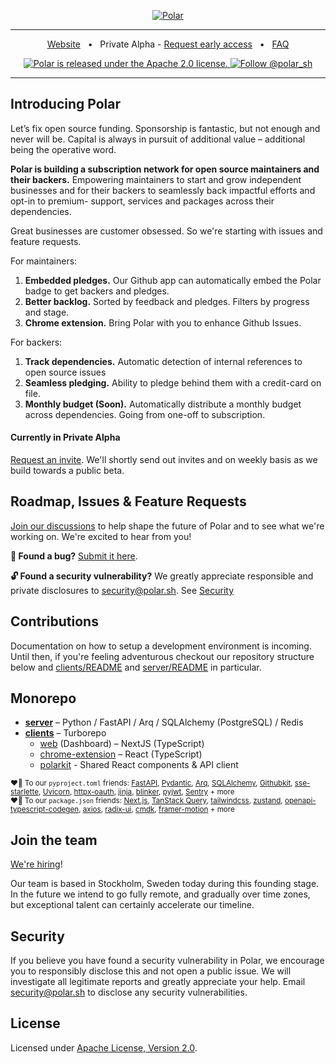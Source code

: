 <p align="center">
  <a href="https://polar.sh">
  <picture>
    <source media="(prefers-color-scheme: dark)" srcset="https://github.com/polarsource/polar/assets/281715/279ff15e-c9b1-4db4-9792-a6be0a4c3467">
    <source media="(prefers-color-scheme: light)" srcset="https://github.com/polarsource/polar/assets/281715/279ff15e-c9b1-4db4-9792-a6be0a4c3467">
    <img alt="Polar" src="https://github.com/polarsource/polar/assets/281715/279ff15e-c9b1-4db4-9792-a6be0a4c3467">
    </picture>
  </a>
</p>

<hr />
<div align="center">
  
<a href="https://polar.sh">Website</a>
<span>&nbsp;&nbsp;•&nbsp;&nbsp;</span>
<span>Private Alpha - <a href="https://polar.sh/request">Request early access</a></span>
<span>&nbsp;&nbsp;•&nbsp;&nbsp;</span>
<a href="https://polar.sh/faq">FAQ</a>


<p align="center">
  <a href="https://github.com/medusajs/medusa/blob/develop/LICENSE">
    <img src="https://img.shields.io/badge/license-Apache%202.0-blue.svg" alt="Polar is released under the Apache 2.0 license." />
  </a>

  <a href="https://twitter.com/intent/follow?screen_name=medusajs">
    <img src="https://img.shields.io/twitter/follow/polar_sh.svg?label=Follow%20@polar_sh" alt="Follow @polar_sh" />
  </a>
</p>
</div>
<hr />

## Introducing Polar

Let’s fix open source funding. Sponsorship is fantastic, but not enough and never will be. Capital is always in pursuit of additional value – additional being the operative word. 

**Polar is building a subscription network for open source maintainers and their backers.** Empowering maintainers to start and grow independent businesses and for their backers to seamlessly back impactful efforts and opt-in to premium- support, services and packages across their dependencies.

Great businesses are customer obsessed. So we're starting with issues and feature requests.

For maintainers:
1. **Embedded pledges.** Our Github app can automatically embed the Polar badge to get backers and pledges.
2. **Better backlog.** Sorted by feedback and pledges. Filters by progress and stage.
3. **Chrome extension.** Bring Polar with you to enhance Github Issues.

For backers:
1. **Track dependencies.** Automatic detection of internal references to open source issues
2. **Seamless pledging.** Ability to pledge behind them with a credit-card on file.
3. **Monthly budget (Soon).** Automatically distribute a monthly budget across dependencies. Going from one-off to subscription. 


#### Currently in Private Alpha
[Request an invite](https://polar.sh/request). We'll shortly send out invites and on weekly basis as we build towards a public beta. 

## Roadmap, Issues & Feature Requests
[Join our discussions](https://github.com/orgs/polarsource/discussions) to help shape the future of Polar and to see what we're working on. We're excited to hear from you!

**🐛 Found a bug?** [Submit it here](https://github.com/polarsource/polar/issues).

**🔓 Found a security vulnerability?** We greatly appreciate responsible and private disclosures to security@polar.sh. See [Security](./README.md#Security)

## Contributions
Documentation on how to setup a development environment is incoming. Until then, if you're feeling adventurous checkout our repository structure below and [clients/README](./clients/README.md) and [server/README](./server/README.md) in particular.

## Monorepo

* **[server](./server/README.md)** – Python / FastAPI / Arq / SQLAlchemy (PostgreSQL) / Redis
* **[clients](./clients/README.md)** – Turborepo
  * [web](./clients/apps/web) (Dashboard) – NextJS (TypeScript)
  * [chrome-extension](./clients/apps/chrome-extension) – React (TypeScript)
  * [polarkit](./clients/packages/polarkit) - Shared React components & API client

<sub>♥️🙏 To our `pyproject.toml` friends: [FastAPI](https://github.com/tiangolo/fastapi), [Pydantic](https://github.com/pydantic/pydantic), [Arq](https://github.com/samuelcolvin/arq), [SQLAlchemy](https://github.com/sqlalchemy/sqlalchemy), [Githubkit](https://github.com/yanyongyu/githubkit), [sse-starlette](https://github.com/sysid/sse-starlette), [Uvicorn](https://github.com/encode/uvicorn), [httpx-oauth](https://github.com/frankie567/httpx-oauth), [jinja](https://github.com/pallets/jinja), [blinker](https://github.com/pallets-eco/blinker), [pyjwt](https://github.com/jpadilla/pyjwt), [Sentry](https://github.com/getsentry/sentry) + more</sub><br />
<sub>♥️🙏 To our `package.json` friends: [Next.js](https://github.com/vercel/next.js/), [TanStack Query](https://github.com/TanStack/query), [tailwindcss](https://github.com/tailwindlabs/tailwindcss), [zustand](https://github.com/pmndrs/zustand), [openapi-typescript-codegen](https://github.com/ferdikoomen/openapi-typescript-codegen), [axios](https://github.com/axios/axios), [radix-ui](https://github.com/radix-ui/primitives), [cmdk](https://github.com/pacocoursey/cmdk), [framer-motion](https://github.com/framer/motion) + more</sub>

## Join the team
[We're hiring](https://polar.sh/careers)!

Our team is based in Stockholm, Sweden today during this founding stage. In the future we intend to go fully remote, and gradually over time zones, but exceptional talent can certainly accelerate our timeline.

## Security
If you believe you have found a security vulnerability in Polar, we encourage you to responsibly disclose this and not open a public issue. We will investigate all legitimate reports and greatly appreciate your help. Email security@polar.sh to disclose any security vulnerabilities.

## License
Licensed under [Apache License, Version 2.0](https://www.apache.org/licenses/LICENSE-2.0).
